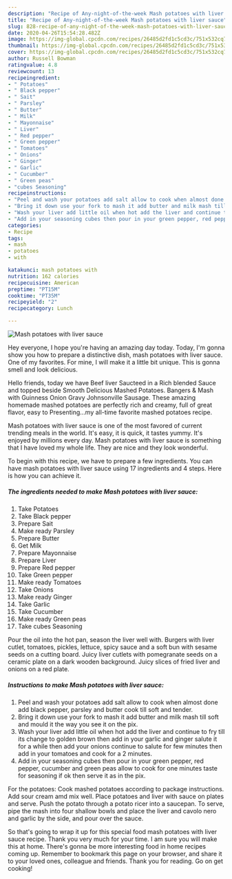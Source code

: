 ```yaml
---
description: "Recipe of Any-night-of-the-week Mash potatoes with liver sauce"
title: "Recipe of Any-night-of-the-week Mash potatoes with liver sauce"
slug: 828-recipe-of-any-night-of-the-week-mash-potatoes-with-liver-sauce
date: 2020-04-26T15:54:28.482Z
image: https://img-global.cpcdn.com/recipes/26485d2fd1c5cd3c/751x532cq70/mash-potatoes-with-liver-sauce-recipe-main-photo.jpg
thumbnail: https://img-global.cpcdn.com/recipes/26485d2fd1c5cd3c/751x532cq70/mash-potatoes-with-liver-sauce-recipe-main-photo.jpg
cover: https://img-global.cpcdn.com/recipes/26485d2fd1c5cd3c/751x532cq70/mash-potatoes-with-liver-sauce-recipe-main-photo.jpg
author: Russell Bowman
ratingvalue: 4.8
reviewcount: 13
recipeingredient:
- " Potatoes"
- " Black pepper"
- " Sait"
- " Parsley"
- " Butter"
- " Milk"
- " Mayonnaise"
- " Liver"
- " Red pepper"
- " Green pepper"
- " Tomatoes"
- " Onions"
- " Ginger"
- " Garlic"
- " Cucumber"
- " Green peas"
- "cubes Seasoning"
recipeinstructions:
- "Peel and wash your potatoes add salt allow to cook when almost done add black pepper, parsley and butter cook till soft and tender."
- "Bring it down use your fork to mash it add butter and milk mash till soft and mould it the way you see it on the pix."
- "Wash your liver add little oil when hot add the liver and continue to fry till its change to golden brown then add in your garlic and ginger salute it for a while then add your onions continue to salute for few minutes then add in your tomatoes and cook for a 2 minutes."
- "Add in your seasoning cubes then pour in your green pepper, red pepper, cucumber and green peas allow to cook for one minutes taste for seasoning if ok then serve it as in the pix."
categories:
- Recipe
tags:
- mash
- potatoes
- with

katakunci: mash potatoes with 
nutrition: 162 calories
recipecuisine: American
preptime: "PT15M"
cooktime: "PT35M"
recipeyield: "2"
recipecategory: Lunch

---
```



![Mash potatoes with liver sauce](https://img-global.cpcdn.com/recipes/26485d2fd1c5cd3c/751x532cq70/mash-potatoes-with-liver-sauce-recipe-main-photo.jpg)

Hey everyone, I hope you're having an amazing day today. Today, I'm gonna show you how to prepare a distinctive dish, mash potatoes with liver sauce. One of my favorites. For mine, I will make it a little bit unique. This is gonna smell and look delicious.

Hello friends, today we have Beef liver Saucteed in a Rich blended Sauce and topped beside Smooth Delicious Mashed Potatoes. Bangers &amp; Mash with Guinness Onion Gravy Johnsonville Sausage. These amazing homemade mashed potatoes are perfectly rich and creamy, full of great flavor, easy to Presenting…my all-time favorite mashed potatoes recipe.

Mash potatoes with liver sauce is one of the most favored of current trending meals in the world. It's easy, it is quick, it tastes yummy. It's enjoyed by millions every day. Mash potatoes with liver sauce is something that I have loved my whole life. They are nice and they look wonderful.


To begin with this recipe, we have to prepare a few ingredients. You can have mash potatoes with liver sauce using 17 ingredients and 4 steps. Here is how you can achieve it.

<!--inarticleads1-->

##### The ingredients needed to make Mash potatoes with liver sauce:

1. Take  Potatoes
1. Take  Black pepper
1. Prepare  Sait
1. Make ready  Parsley
1. Prepare  Butter
1. Get  Milk
1. Prepare  Mayonnaise
1. Prepare  Liver
1. Prepare  Red pepper
1. Take  Green pepper
1. Make ready  Tomatoes
1. Take  Onions
1. Make ready  Ginger
1. Take  Garlic
1. Take  Cucumber
1. Make ready  Green peas
1. Take cubes Seasoning


Pour the oil into the hot pan, season the liver well with. Burgers with liver cutlet, tomatoes, pickles, lettuce, spicy sauce and a soft bun with sesame seeds on a cutting board. Juicy liver cutlets with pomegranate seeds on a ceramic plate on a dark wooden background. Juicy slices of fried liver and onions on a red plate. 

<!--inarticleads2-->

##### Instructions to make Mash potatoes with liver sauce:

1. Peel and wash your potatoes add salt allow to cook when almost done add black pepper, parsley and butter cook till soft and tender.
1. Bring it down use your fork to mash it add butter and milk mash till soft and mould it the way you see it on the pix.
1. Wash your liver add little oil when hot add the liver and continue to fry till its change to golden brown then add in your garlic and ginger salute it for a while then add your onions continue to salute for few minutes then add in your tomatoes and cook for a 2 minutes.
1. Add in your seasoning cubes then pour in your green pepper, red pepper, cucumber and green peas allow to cook for one minutes taste for seasoning if ok then serve it as in the pix.


For the potatoes: Cook mashed potatoes according to package instructions. Add sour cream amd mix well. Place potatoes and liver with sauce on plates and serve. Push the potato through a potato ricer into a saucepan. To serve, pipe the mash into four shallow bowls and place the liver and cavolo nero and garlic by the side, and pour over the sauce. 

So that's going to wrap it up for this special food mash potatoes with liver sauce recipe. Thank you very much for your time. I am sure you will make this at home. There's gonna be more interesting food in home recipes coming up. Remember to bookmark this page on your browser, and share it to your loved ones, colleague and friends. Thank you for reading. Go on get cooking!
